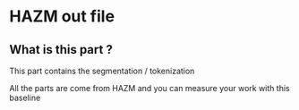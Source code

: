 # HAZM out file

## What is this part ?

This part contains the segmentation / tokenization

All the parts are come from HAZM and you can measure your work with this baseline

